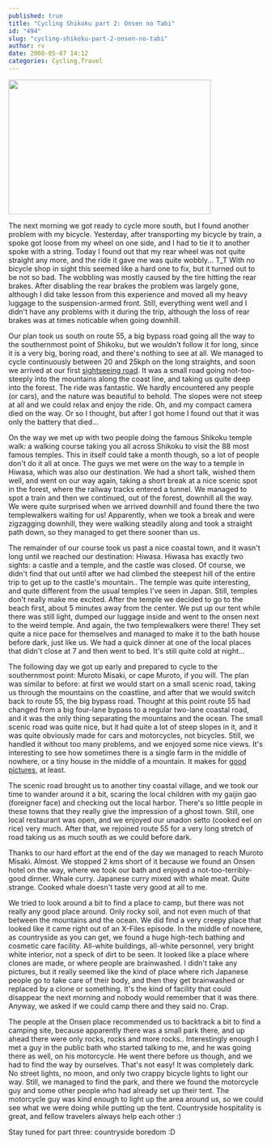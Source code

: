 ```yaml
---
published: true
title: "Cycling Shikoku part 2: Onsen no Tabi"
id: "494"
slug: "cycling-shikoku-part-2-onsen-no-tabi"
author: rv
date: 2008-05-07 14:12
categories: Cycling,Travel
---
```

<img class="alignnone size-full wp-image-495" src="https://s3.amazonaws.com/cfwblog/uploads/2008/05/img_5704.jpg" alt="" width="400" height="266" />

The next morning we got ready to cycle more south, but I found another problem with my bicycle. Yesterday, after transporting my bicycle by train, a spoke got loose from my wheel on one side, and I had to tie it to another spoke with a string. Today I found out that my rear wheel was not quite straight any more, and the ride it gave me was quite wobbly... T_T With no bicycle shop in sight this seemed like a hard one to fix, but it turned out to be not so bad. The wobbling was mostly caused by the tire hitting the rear brakes. After disabling the rear brakes the problem was largely gone, although I did take lesson from this experience and moved all my heavy luggage to the suspension-armed front. Still, everything went well and I didn't have any problems with it during the trip, although the loss of rear brakes was at times noticable when going downhill.

Our plan took us south on route 55, a big bypass road going all the way to the southernmost point of Shikoku, but we wouldn't follow it for long, since it is a very big, boring road, and there's nothing to see at all. We managed to cycle continuously between 20 and 25kph on the long straights, and soon we arrived at our first <a href="http://picasaweb.google.com/mrhazard/0429ToHiwasa" target="_blank">sightseeing road</a>. It was a small road going not-too-steeply into the mountains along the coast line, and taking us quite deep into the forest. The ride was fantastic. We hardly encountered any people (or cars), and the nature was beautiful to behold. The slopes were not steep at all and we could relax and enjoy the ride. Oh, and my compact camera died on the way. Or so I thought, but after I got home I found out that it was only the battery that died...

On the way we met up with two people doing the famous Shikoku temple walk: a walking course taking you all across Shikoku to visit the 88 most famous temples. This in itself could take a month though, so a lot of people don't do it all at once. The guys we met were on the way to a temple in Hiwasa, which was also our destination. We had a short talk, wished them well, and went on our way again, taking a short break at a nice scenic spot in the forest, where the railway tracks entered a tunnel. We managed to spot a train and then we continued, out of the forest, downhill all the way. We were quite surprised when we arrived downhill and found there the two templewalkers waiting for us! Apparently, when we took a break and were zigzagging downhill, they were walking steadily along and took a straight path down, so they managed to get there sooner than us.

The remainder of our course took us past a nice coastal town, and it wasn't long until we reached our destination: Hiwasa. Hiwasa has exactly two sights: a castle and a temple, and the castle was closed. Of course, we didn't find that out until after we had climbed the steepest hill of the entire trip to get up to the castle's mountain.. The temple was quite interesting, and quite different from the usual temples I've seen in Japan. Still, temples don't really make me excited. After the temple we decided to go to the beach first, about 5 minutes away from the center. We put up our tent while there was still light, dumped our luggage inside and went to the onsen next to the weird temple. And again, the two templewalkers were there! They set quite a nice pace for themselves and managed to make it to the bath house before dark, just like us. We had a quick dinner at one of the local places that didn't close at 7 and then went to bed. It's still quite cold at night...

The following day we got up early and prepared to cycle to the southernmost point: Muroto Misaki, or cape Muroto, if you will. The plan was similar to before: at first we would start on a small scenic road, taking us through the mountains on the coastline, and after that we would switch back to route 55, the big bypass road. Thought at this point route 55 had changed from a big four-lane bypass to a regular two-lane coastal road, and it was the only thing separating the mountains and the ocean. The small scenic road was quite nice, but it had quite a lot of steep slopes in it, and it was quite obviously made for cars and motorcycles, not bicycles. Still, we handled it without too many problems, and we enjoyed some nice views. It's interesting to see how sometimes there is a single farm in the middle of nowhere, or a tiny house in the middle of a mountain. It makes for <a href="http://picasaweb.google.com/mrhazard/0430SoutherThanSouth" target="_blank">good pictures</a>, at least.

The scenic road brought us to another tiny coastal village, and we took our time to wander around it a bit, scaring the local children with my gaijin gao (foreigner face) and checking out the local harbor. There's so little people in these towns that they really give the impression of a ghost town. Still, one local restaurant was open, and we enjoyed our unadon setto (cooked eel on rice) very much. After that, we rejoined route 55 for a very long stretch of road taking us as much south as we could before dark.

Thanks to our hard effort at the end of the day we managed to reach Muroto Misaki. Almost. We stopped 2 kms short of it because we found an Onsen hotel on the way, where we took our bath and enjoyed a not-too-terribly-good dinner. Whale curry. Japanese curry mixed with whale meat. Quite strange. Cooked whale doesn't taste very good at all to me.

We tried to look around a bit to find a place to camp, but there was not really any good place around. Only rocky soil, and not even much of that between the mountains and the ocean. We did find a very creepy place that looked like it came right out of an X-Files episode. In the middle of nowhere, as countryside as you can get, we found a huge high-tech bathing and cosmetic care facility. All-white buildings, all-white personnel, very bright white interior, not a speck of dirt to be seen. It looked like a place where clones are made, or where people are brainwashed. I didn't take any pictures, but it really seemed like the kind of place where rich Japanese people go to take care of their body, and then they get brainwashed or replaced by a clone or something. It's the kind of facility that could disappear the next morning and nobody would remember that it was there. Anyway, we asked if we could camp there and they said no. Crap.

The people at the Onsen place recommended us to backtrack a bit to find a camping site, because apparently there was a small park there, and up ahead there were only rocks, rocks and more rocks.. Interestingly enough I met a guy in the public bath who started talking to me, and he was going there as well, on his motorcycle. He went there before us though, and we had to find the way by ourselves. That's not easy! It was completely dark. No street lights, no moon, and only two crappy bicycle lights to light our way. Still, we managed to find the park, and there we found the motorcycle guy and some other people who had already set up their tent. The motorcycle guy was kind enough to light up the area around us, so we could see what we were doing while putting up the tent. Countryside hospitality is great, and fellow travelers always help each other :)

Stay tuned for part three: countryside boredom :D